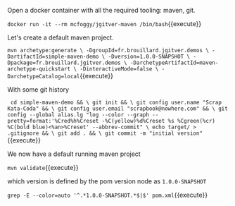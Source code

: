 Open a docker container with all the required tooling: maven, git.

`docker run -it --rm mcfoggy/jgitver-maven /bin/bash`{{execute}} 

Let's create a default maven project.

`mvn archetype:generate \
  -DgroupId=fr.brouillard.jgitver.demos \
  -DartifactId=simple-maven-demo \
  -Dversion=1.0.0-SNAPSHOT \
  -Dpackage=fr.brouillard.jgitver.demos \
  -DarchetypeArtifactId=maven-archetype-quickstart \
  -DinteractiveMode=false \
  -DarchetypeCatalog=local`{{execute}}

With some git history

`
cd simple-maven-demo && \
git init && \
git config user.name "Scrap Kata-Coda" && \
git config user.email "scrapbook@nowhere.com" && \
git config --global alias.lg "log --color --graph --pretty=format:'%Cred%h%Creset -%C(yellow)%d%Creset %s %Cgreen(%cr) %C(bold blue)<%an>%Creset' --abbrev-commit" \
echo target/ > .gitignore && \
git add . && \
git commit -m "initial version"`{{execute}}

We now have a default running maven project

`mvn validate`{{execute}}

which version is defined by the pom version node as `1.0.0-SNAPSHOT`

`grep -E --color=auto '^.*1.0.0-SNAPSHOT.*$|$' pom.xml`{{execute}}